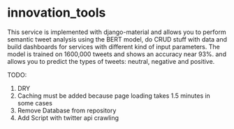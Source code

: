 # innovation_tools


This service is implemented with django-material and allows you to perform semantic tweet analysis using the BERT model, do CRUD stuff with data and build dashboards for services with different kind of input parameters.
The model is trained on 1600,000 tweets and shows an accuracy near 93%. and allows you to predict the types of tweets: neutral, negative and positive.

TODO:

1. DRY
2. Caching must be added because page loading takes 1.5 minutes in some cases
3. Remove Database from repository
4. Add Script with twitter api crawling
